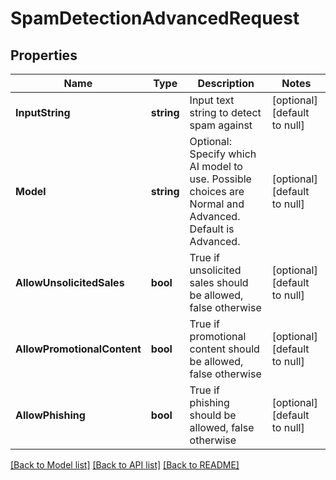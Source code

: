 # SpamDetectionAdvancedRequest

## Properties
Name | Type | Description | Notes
------------ | ------------- | ------------- | -------------
**InputString** | **string** | Input text string to detect spam against | [optional] [default to null]
**Model** | **string** | Optional: Specify which AI model to use.  Possible choices are Normal and Advanced.  Default is Advanced. | [optional] [default to null]
**AllowUnsolicitedSales** | **bool** | True if unsolicited sales should be allowed, false otherwise | [optional] [default to null]
**AllowPromotionalContent** | **bool** | True if promotional content should be allowed, false otherwise | [optional] [default to null]
**AllowPhishing** | **bool** | True if phishing should be allowed, false otherwise | [optional] [default to null]

[[Back to Model list]](../README.md#documentation-for-models) [[Back to API list]](../README.md#documentation-for-api-endpoints) [[Back to README]](../README.md)


